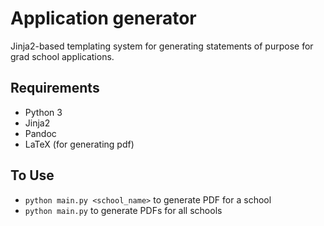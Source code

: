 # Application generator

Jinja2-based templating system for generating statements of purpose for grad school applications. 

## Requirements
- Python 3
- Jinja2
- Pandoc
- LaTeX (for generating pdf)

## To Use
- `python main.py <school_name>` to generate PDF for a school
- `python main.py` to generate PDFs for all schools
